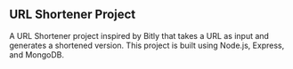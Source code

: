 ## URL Shortener Project

A URL Shortener project inspired by Bitly that takes a URL as input and generates a shortened version. This project is built using Node.js, Express, and MongoDB.
